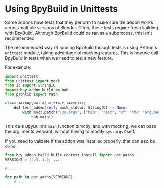 # Using BpyBuild in Unittests
Some addons have tests that they perform to make sure the addon works across multiple versions of Blender. Often, these tests require fresh building with BpyBuild. Although BpyBuild could be ran as a subprocess, this isn't recommended. 

The recommended way of running BpyBuild through tests is using Python's `unittest` module, taking advantage of mocking features. This is how we call BpyBuild in tests when we need to test a new feature. 

For example:
```py
import unittest
from unittest import mock
from io import StringIO
import bpy_addon_build as bab
from pathlib import Path

class TestBpyBuild(unittest.TestCase):
    def test_addon(self, mock_stdout: StringIO) -> None:
        with mock.patch("sys.argv", ["bab", "rest", "of" "the" "arguments"]):
            bab.main()
```

This calls BpyBuild's `main` function directly, and with mocking, we can pass the arguments we want, without having to modify `sys.argv` itself.

If you need to validate if the addon was installed properly, that can also be done:
```py
from bpy_addon_build.build_context.install import get_paths
VERSIONS = [2.8, 3.0, ...]

# ...

for path in get_paths(VERSIONS):
    # ...
```
